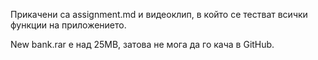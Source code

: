 Прикачени са assignment.md и видеоклип, в който се тестват всички функции на приложението.

New bank.rar е над 25MB, затова не мога да го кача в GitHub.
